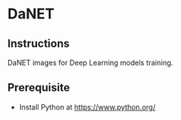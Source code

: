 # DaNET
## Instructions
DaNET images for Deep Learning models training.

## Prerequisite
+ Install Python at https://www.python.org/
